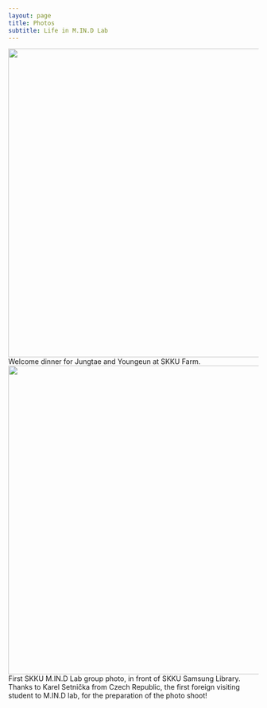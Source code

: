 ```yaml
---
layout: page
title: Photos
subtitle: Life in M.IN.D Lab
---
```


<img src="https://raw.githubusercontent.com/mindlab-skku/mindlab-skku.github.io/master/img/180305_newcomer_welcome_dinner_mokjang.jpeg" width="620" align="center"/>
Welcome dinner for Jungtae and Youngeun at SKKU Farm.

<img src="https://raw.githubusercontent.com/mindlab-skku/mindlab-skku.github.io/master/img/group_photo.jpg" width="620" align="center"/>
First SKKU M.IN.D Lab group photo, in front of SKKU Samsung Library.
Thanks to Karel Setnička from Czech Republic, the first foreign visiting student to M.IN.D lab, for the preparation of the photo shoot!
